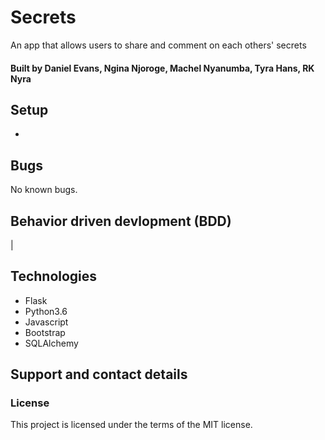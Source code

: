 # Secrets
An app that allows users to share and comment on each others' secrets
#### Built by **Daniel Evans, Ngina Njoroge, Machel Nyanumba, Tyra Hans, RK Nyra**
 
## Setup
* 

## Bugs
No known bugs.
## Behavior driven devlopment (BDD)
|

## Technologies
* Flask
* Python3.6
* Javascript
* Bootstrap
* SQLAlchemy


## Support and contact details


### License
This project is licensed under the terms of the MIT license.

